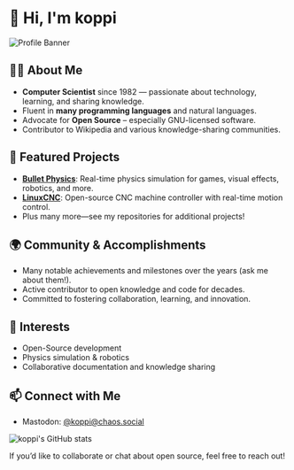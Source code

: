 # 👋 Hi, I'm koppi

![Profile Banner](https://github.com/koppi/koppi/raw/main/assets/banner.png) <!-- Replace or remove if you want -->

## 🧑‍💻 About Me

- **Computer Scientist** since 1982 — passionate about technology, learning, and sharing knowledge.
- Fluent in **many programming languages** and natural languages.
- Advocate for **Open Source** – especially GNU-licensed software.
- Contributor to Wikipedia and various knowledge-sharing communities.

## 🚀 Featured Projects

- [**Bullet Physics**](https://github.com/bulletphysics/bullet3): Real-time physics simulation for games, visual effects, robotics, and more.
- [**LinuxCNC**](https://github.com/LinuxCNC/linuxcnc): Open-source CNC machine controller with real-time motion control.
- Plus many more—see my repositories for additional projects!

## 🌍 Community & Accomplishments

- Many notable achievements and milestones over the years (ask me about them!).
- Active contributor to open knowledge and code for decades.
- Committed to fostering collaboration, learning, and innovation.

## 🌱 Interests

- Open-Source development
- Physics simulation & robotics
- Collaborative documentation and knowledge sharing

## 📫 Connect with Me

- Mastodon: [@koppi@chaos.social](https://chaos.social/@koppi)

![koppi's GitHub stats](https://github-readme-stats.vercel.app/api?username=koppi&show_icons=true&theme=default)

If you’d like to collaborate or chat about open source, feel free to reach out!
